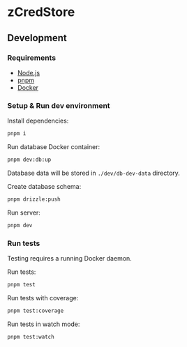 # zCredStore

## Development

### Requirements

- [Node.js](https://nodejs.org)
- [pnpm](https://pnpm.io)
- [Docker](https://www.docker.com)

### Setup & Run dev environment

Install dependencies:
```bash
pnpm i
```
Run database Docker container:
```bash
pnpm dev:db:up
```
Database data will be stored in `./dev/db-dev-data` directory.

Create database schema:
```bash
pnpm drizzle:push
```

Run server:
```bash
pnpm dev
```

### Run tests

Testing requires a running Docker daemon.

Run tests:
```bash
pnpm test
```

Run tests with coverage:
```bash
pnpm test:coverage
```

Run tests in watch mode:
```bash
pnpm test:watch
```
